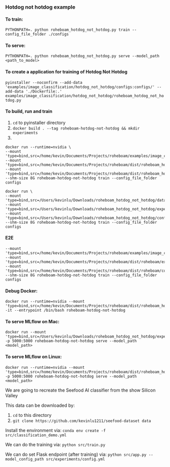 ### Hotdog not hotdog example

#### To train:
`PYTHONPATH=. python roheboam_hotdog_not_hotdog.py train --config_file_folder ./configs`

#### To serve:
`PYTHONPATH=. python roheboam_hotdog_not_hotdog.py serve --model_path <path_to_model>`

#### To create a application for training of Hotdog Not Hotdog
`pyinstaller --noconfirm --add-data 'examples/image_classification/hotdog_not_hotdog/configs:configs/' --add-data './Dockerfile:.' examples/image_classification/hotdog_not_hotdog/roheboam_hotdog_not_hotdog.py`

#### To build, run and train
1. `cd` to pyinstaller directory
2. `docker build . --tag roheboam-hotdog-not-hotdog && mkdir experiments`
3.
```
docker run --runtime=nvidia \
--mount 'type=bind,src=/home/kevin/Documents/Projects/roheboam/examples/image_classification/hotdog_not_hotdog/data,dst=/app/data' --mount 'type=bind,src=/home/kevin/Documents/Projects/roheboam/dist/roheboam_hotdog_not_hotdog/experiments,dst=/app/experiments' --mount 'type=bind,src=/home/kevin/Documents/Projects/roheboam/dist/roheboam_hotdog_not_hotdog/configs,dst=/app/configs' --shm-size 8G roheboam-hotdog-not-hotdog train --config_file_folder configs
```

```
docker run \
--mount 'type=bind,src=/Users/kevinlu/Downloads/roheboam_hotdog_not_hotdog/data,dst=/app/data' --mount 'type=bind,src=/Users/kevinlu/Downloads/roheboam_hotdog_not_hotdog/experiments,dst=/app/experiments' --mount 'type=bind,src=/Users/kevinlu/Downloads/roheboam_hotdog_not_hotdog/configs,dst=/app/configs' --shm-size 8G roheboam-hotdog-not-hotdog train --config_file_folder configs
```

#### E2E
```pyinstaller --noconfirm --add-data 'examples/image_classification/hotdog_not_hotdog/configs:configs/' --add-data './Dockerfile:.' examples/image_classification/hotdog_not_hotdog/roheboam.py && cd dist/roheboam && docker build . --tag roheboam-hotdog-not-hotdog && mkdir experiments && docker run --runtime=nvidia \
--mount 'type=bind,src=/home/kevin/Documents/Projects/roheboam/examples/image_classification/hotdog_not_hotdog/data,dst=/app/data' --mount 'type=bind,src=/home/kevin/Documents/Projects/roheboam/dist/roheboam/experiments,dst=/app/experiments' --mount 'type=bind,src=/home/kevin/Documents/Projects/roheboam/dist/roheboam/configs,dst=/app/configs' --shm-size 8G roheboam-hotdog-not-hotdog train --config_file_folder configs
```

#### Debug Docker:
```
docker run --runtime=nvidia --mount 'type=bind,src=/home/kevin/Documents/Projects/roheboam/dist/roheboam_hotdog_not_hotdog/experiments,dst=/app/experiments' -it --entrypoint /bin/bash roheboam-hotdog-not-hotdog
```

#### To serve MLflow on Mac:
```
docker run --mount 'type=bind,src=/Users/kevinlu/Downloads/roheboam_hotdog_not_hotdog/experiments,dst=/app/experiments' -p 5000:5000 roheboam-hotdog-not-hotdog serve --model_path <model_path>
```

#### To serve MLflow on Linux:
```
docker run --runtime=nvidia --mount 'type=bind,src=/home/kevin/Documents/Projects/roheboam/dist/roheboam_hotdog_not_hotdog/experiments,dst=/app/experiments' -p 5000:5000 roheboam-hotdog-not-hotdog serve --model_path <model_path>
```


We are going to recreate the Seefood AI classifier from the show Silicon Valley

This data can be downloaded by:
1. `cd` to this directory
2. `git clone https://github.com/kevinlu1211/seefood-dataset data`

Install the environment via:
`conda env create -f src/classification_demo.yml`

We can do the training via:
`python src/train.py`

We can do set Flask endpoint (after training) via:
`python src/app.py --model_config_path src/experiments/config.yml`
